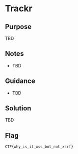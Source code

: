 # Trackr

## Purpose

TBD

## Notes

* TBD

## Guidance

* TBD

## Solution

TBD

## Flag

`CTF{why_is_it_xss_but_not_xsrf}`
